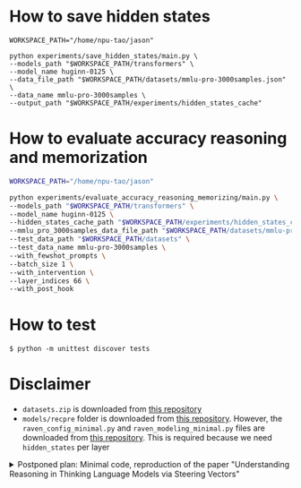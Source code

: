 # How to save hidden states

```shell
WORKSPACE_PATH="/home/npu-tao/jason"

python experiments/save_hidden_states/main.py \
--models_path "$WORKSPACE_PATH/transformers" \
--model_name huginn-0125 \
--data_file_path "$WORKSPACE_PATH/datasets/mmlu-pro-3000samples.json" \
--data_name mmlu-pro-3000samples \
--output_path "$WORKSPACE_PATH/experiments/hidden_states_cache"
```

# How to evaluate accuracy reasoning and memorization

```bash
WORKSPACE_PATH="/home/npu-tao/jason"

python experiments/evaluate_accuracy_reasoning_memorizing/main.py \
--models_path "$WORKSPACE_PATH/transformers" \
--model_name huginn-0125 \
--hidden_states_cache_path "$WORKSPACE_PATH/experiments/hidden_states_cache" \
--mmlu_pro_3000samples_data_file_path "$WORKSPACE_PATH/datasets/mmlu-pro-3000samples.json" \
--test_data_path "$WORKSPACE_PATH/datasets" \
--test_data_name mmlu-pro-3000samples \
--with_fewshot_prompts \
--batch_size 1 \
--with_intervention \
--layer_indices 66 \
--with_post_hook
```

# How to test

```shell
$ python -m unittest discover tests
```

# Disclaimer

- `datasets.zip` is downloaded from [this repository](https://github.com/yihuaihong/Linear_Reasoning_Features/blob/73de7e0802874ad2dc55c1f6aa7d714899fe80f6/dataset.zip)
- `models/recpre` folder is downloaded from [this repository](https://github.com/seal-rg/recurrent-pretraining/tree/9c81784e74b650b06e12d98d23dd7af9aee3571b/recpre). However, the `raven_config_minimal.py` and `raven_modeling_minimal.py` files are downloaded from [this repository](https://huggingface.co/tomg-group-umd/huginn-0125/tree/2a364bd96e3eaa831be324f7c1f9e74892e4e594). This is required because we need `hidden_states` per layer

<details>
<summary>Postponed plan: Minimal code, reproduction of the paper "Understanding Reasoning in Thinking Language Models via Steering Vectors"</summary>

# Note

The authors published the [paper's repository](https://github.com/FlyingPumba/steering-thinking-models) on 25 April 2025. Meanwhile, this repository is specifically for reproducing:
1. how to extract the steering vector candidates
2. how to select the final steering vectors and layers

# To Do

Models used:
- [ ] Thinking models: DeepSeek-R1-Distill-Llama-8B and DeepSeek-R1-Distill-Qwen-14B

  > We conduct our experiments on two DeepSeek-R1-Distill models: Qwen-14B and Llama-8B

- ~~Non-thinking model for comparison, GPT-4o~~

  > This work studies the particular reasoning processes of thinknig LLMs by analyzing DeepSeek-R1-Distill models and comparing them with non-thinking models like GPT-4o

  This is not necessary for steering vector on reasoning model.

- [ ] A model for annotation, GPT-4o

  > To obtain token positions associated with each behavioral category, we generate 300 reasoning chains with the tasks introduced in Section 4.1, using both DeepSeek-R1-Distill models and then annotate them automatically with GPT-4o

- [ ] A model for task generation, Claude 3.5 Sonnet

  > we generate a dataset of 300 tasks across 10 categories using Claude 3.5 Sonnet (see Table 1).

Steps to do:
- [ ] Generate Task Dataset

  > we generate a dataset of 300 tasks across 10 categories using Claude 3.5 Sonnet (see Table 1).

- [ ] Generate Initial Reasoning Chains

  > When generating a reasoning chain, we use greedy decoding and 500 max tokens per response.

- [ ] Annotate Reasoning Chains, identify relevant token positions

  > To obtain token positions asssociated with each behavioral category, we generate 300 reasoning chains with the tasks introduced in Section 4.1, using both DeepSeek-R1-Distill models and then annotate them automatically with GPT-4o.

- [ ] Calculate Layer-wise Candidate Steering Vectors

  See [Core Idea](#core-idea) `To extract a steering vector candidate`

- [ ] Identify Causally Relevant Layers via Attribution Patching

  See [Core Idea](#core-idea) `To select final steering vectors`

  - [ ] Plot these average absolute patching effects per layer (like Figure 3) to identify layers with high causal relevance for each behavior

  - [ ] Select Final Steering Vectors and Layers

- [ ] Select a set of unseen reasoning tasks for evaluating the effects of steering vectors

  > We apply each steering vector to 30 unseen reasoning tasks and analyze how the model's reasoning behavior changes.

- [ ] Evaluate the effects of steering vectors

  See [Core Idea](#core-idea) `When steering in multiple layers`

  > As shown in Figure 4, positive steering increases behaviors such as backtracking, uncertainty estimation, and example testing, while negative steering reduces them.

  - [ ] Quantify Steering Effects (like Figure 4)

# Core idea

- To extract a steering vector candidate 
  > To identify the causally relevant layers for each behavioral category, we first extract a steering vector candidate from every layer using the Difference of Means method (Section 2.2):
  > $$u_\mathcal{l}^c = \frac{1}{ | D_+ | } \sum_{ p_i \in D_+ }{\overline{a}_\mathcal{l}^c(p_i)} - \frac{1}{ | D_- | } \sum_{p_j \in D_-}{ a_\mathcal{l}^c(p_j) }, \quad \text{with} \quad \overline{a}_\mathcal{l}^c(p_i) = \frac{1}{ | \text{seq}_c(p_i) | } \sum_{t \in \text{seq}_c(p_i) }{ a_\mathcal{l}(t) }$$
  > where:
  > - $a_\mathcal{l}(t)$ represents the residual stream activation at layer $\mathcal{l}$ for token position $t$.
  > $\text{seq}_c(p)$ is the set of all token sequences within the prompt $$p$$ that are annotated with category $c$, including the preceding token position.
  > $\overline{a}_\mathcal{l}^c(p_i)$ denotes the mean activation across all token positions within the annotated sequences of category $c$ at layer $\mathcal{l}$
  > - $D_+$ consists of prompts containing at least one sequence labeled with category c, while $D_-$ represents the full dataset.
  >
  > The resulting vector $u_\mathcal{l}^c$ serves as a candidate steering vector for each layer.

- To select final steering vectors

  > To determine the final steerign vectors, we apply attribution patching (Section 2.1) to quantify the causal relevance of each vector in its respective layer.
  > Specifically, we consider the following patching experiment: Given a candidate steering vector $u_\mathcal{l}^c$ for a specific behavioral category, we add it to the residual stream activation preceding a token-sequence annotated with one of the relevant behaviors. Therefore, we define the patched activation as:
  > $$a_\mathcal{l}^\text{patched} = a_\mathcal{l} + u_\mathcal{l}^c$$
  > If this intervention leads to a significant change in the KL divergence of the next-t0ken prediction, then the steerign vector in layer $\mathcal{l}$ is causally relevant for the given behavior. We approximate the patching effect for this experiment with:
  > $$\Delta L \approx (u_\mathcal{l}^c)^T \cdot \frac{ \delta }{ \delta a_\mathcal{l} } L \left( \begin{array}{c|c} X_\text{clean} & \text{do}(a_\mathcal{l} = a_\text{clean} ) \end{array} \right) $$
  > where $u_\mathcal{l}^c = ( a_\mathcal{l}^\text{patched} - a_\mathcal{l} )$.
  > We average the absolute patching effect for each category over all category-sequences in all 300 reasoning chains.

- When steering in multiple layers

  > To evalaute the effectiveness of our extracted steering vectors, we apply them at the selected layers, we apply them at the selected layers (see Table 2) and observe their influence on the model's reasoning process.
  > Steering is implemented by adding or subtracting the extracted steering vectors $u_\mathcal{l}^c$ to the residual stream activations at inference time.
  > When steering in multiple layers simultaneously, we scale each addition or subtraction b a coefficient equal to the reciprocal of the number of layers.
  > By applying this intervention, we can increase or decrease behaviors such as backtracking, uncertainty estimation, and example testing, providing a direct mechanism for manipulating the model's reasoning process.
  </details>